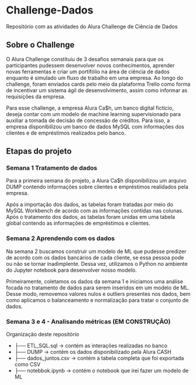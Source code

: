 # Challenge-Dados
Repositório com as atividades do Alura Challenge de Ciência de Dados

## Sobre o Challenge
O Alura Challenge constituiu de 3 desafios semanais para que os participantes pudessem desenvolver novos conhecimentos, aprender novas ferramentas e criar um portifólio na área de ciência de dados enquanto é simulado um fluxo de trabalho em uma empresa. Ao longo do challenge, foram enviados cards pelo meio da plataforma Trello como forma de incentivar um sistema ágil de desenvolvimento, assim como informar as requisições da empresa.

Para esse challenge, a empresa Alura Ca$h, um banco digital fictício, deseja contar com um modelo de machine learning supervisionado para auxiliar a tomada de decisão de concessão de créditos. Para isso, a empresa disponibilizou um banco de dados MySQL com informações dos clientes e de empréstimos realizados pelo banco.

## Etapas do projeto
### Semana 1 Tratamento de dados
Para a primeira semana do projeto, a Alura Ca$h disponibilizou um arquivo DUMP contendo informações sobre clientes e empréstimos realidados pela empresa.

Após a importação dos dados, as tabelas foram tratadas por meio do MySQL Workbench de acordo com as informações contidas nas colunas. Após o tratamento dos dados, as tabelas foram unidas em uma tabela global contendo as informações de empréstimos e clientes.


### Semana 2 Aprendendo com os dados
Na semana 2 buscamos construir um modelo de ML que pudesse predizer de acordo com os dados bancários de cada cliente, se essa pessoa pode ou não se tornar inadimplente. Dessa vez, utilizamos o Python no ambiente do Jupyter notebook para desenvolver nosso modelo.

Primeiramente, coletamos os dados da semana 1 e iniciamos uma análise focada no tratamento de dados para serem inseridos em um modelo de ML. Desse modo, removemos valores nulos e outliers presentes nos dados, bem como aplicamos o balanceamento e normalização para tratar o conjunto de dados.


### Semana 3 e 4 - Analisando métricas (EM CONSTRUÇÃO)

Organização deste repositório

* ├── ETL_SQL.sql       -> contém as interações realizadas no banco
* ├── DUMP              -> contém os dados disponibilizado pela Alura CASH
* ├── dados_juntos.csv  -> contém a tabela completa que foi exportada como CSV
* ├── notebbok.ipynb    -> contém o notebook que irei fazer um modelo de ML
